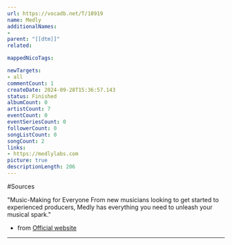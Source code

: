 ```yaml
---
url: https://vocadb.net/T/10919
name: Medly
additionalNames: 
- 
parent: "[[dtm]]"
related:

mappedNicoTags:

newTargets:
- all
commentCount: 1
createDate: 2024-09-28T15:36:57.143
status: Finished
albumCount: 0
artistCount: 7
eventCount: 0
eventSeriesCount: 0
followerCount: 0
songListCount: 0
songCount: 2
links: 
- https://medlylabs.com
picture: true
descriptionLength: 206
---
```


#Sources

"Music-Making for Everyone
From new musicians looking to get started to experienced producers, 
Medly has everything you need to unleash your musical spark."
- from [Official website](https://medlylabs.com)

---

